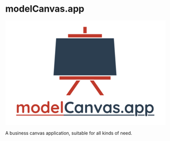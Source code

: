 # modelCanvas.app

![Canvas](public/images/LogoModelCanvasVertical.svg)

A business canvas application, suitable for all kinds of need.


